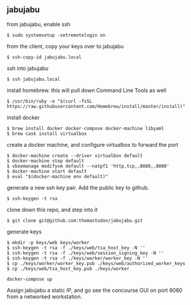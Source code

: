 ## jabujabu

from jabujabu, enable ssh
```
$ sudo systemsetup -setremotelogin on
```

from the client, copy your keys over to jabujabu
```
$ ssh-copy-id jabujabu.local
```

ssh into jabujabu
```
$ ssh jabujabu.local
```

install homebrew. this will pull down Command Line Tools as well
```
$ /usr/bin/ruby -e "$(curl -fsSL https://raw.githubusercontent.com/Homebrew/install/master/install)"
```

install docker
```
$ brew install docker docker-compose docker-machine libyaml
$ brew cask install virtualbox
```

create a docker machine, and configure virtualbox to forward the port
```
$ docker-machine create --driver virtualbox default
$ docker-machine stop default
$ vboxmanage modifyvm default --natpf1 'http,tcp,,8080,,8080'
$ docker-machine start default
$ eval "$(docker-machine env default)"
```

generate a new ssh key pair. Add the public key to github.
```
$ ssh-keygen -t rsa
```

clone down this repo, and step into it
```
$ git clone git@github.com:thomastodon/jabujabu.git
```

generate keys
```
$ mkdir -p keys/web keys/worker
$ ssh-keygen -t rsa -f ./keys/web/tsa_host_key -N ''
$ ssh-keygen -t rsa -f ./keys/web/session_signing_key -N ''
$ ssh-keygen -t rsa -f ./keys/worker/worker_key -N ''
$ cp ./keys/worker/worker_key.pub ./keys/web/authorized_worker_keys
$ cp ./keys/web/tsa_host_key.pub ./keys/worker
```

```
docker-compose up
```

Assign jabujabu a static IP, and go see the concourse GUI on port 8080 from a networked workstation.